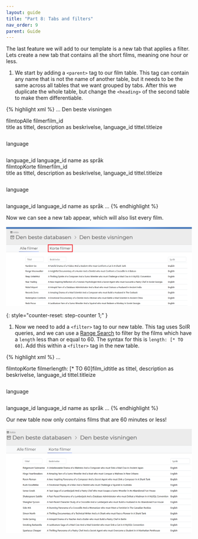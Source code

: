 ```yaml
---
layout: guide
title: "Part 8: Tabs and filters"
nav_order: 9
parent: Guide
---
```


The last feature we will add to our template is a new tab that applies a filter. Lets create a new tab that contains all the short films, meaning one hour or less.

1. We start by adding a `<parent>` tag to our film table. This tag can contain any name that is not the name of another table, but it needs to be the same across all tables that we want grouped by tabs. After this we duplicate the whole table, but change the `<heading>` of the second table to make them differentiable. 

{% highlight xml %}
...
<view>
    <name>Den beste visningen</name>
    <table> <!-- Our original table showing all films -->
        <name>film</name>
        <parent>top</parent> <!-- "top" is commonly used to group tables at the top of the hierarchy (no parent tables) -->
        <heading>Alle filmer</heading>
        <primarykey>film_id</primarykey>                    
        <fields>title as tittel, description as beskrivelse, language_id</fields>
        <edit>
            <field>tittel.titleize</field>
        </edit>
        <lookup>
            <table>language</table>
            <primarykey>language_id</primarykey>
            <foreignkey>language_id</foreignkey>
            <fields>name as språk</fields>
        </lookup>
    </table>             
    <table> <!-- The new table that will show short films -->
        <name>film</name>
        <parent>top</parent>
        <heading>Korte filmer</heading>
        <primarykey>film_id</primarykey>                    
        <fields>title as tittel, description as beskrivelse, language_id</fields>
        <edit>
            <field>tittel.titleize</field>
        </edit>
        <lookup>
            <table>language</table>
            <primarykey>language_id</primarykey>
            <foreignkey>language_id</foreignkey>
            <fields>name as språk</fields>
        </lookup>
    </table>
...
{% endhighlight %}

Now we can see a new tab appear, which will also list every film.\
<br>
![](../../assets/images/guide/table-5.png)

{: style="counter-reset: step-counter 1;" }
1. Now we need to add a `<filter>` tag to our new table. This tag uses SolR queries, and we can use a [Range Search](https://solr.apache.org/guide/6_6/the-standard-query-parser.html#TheStandardQueryParser-RangeSearches) to filter by the films which have a `length` less than or equal to 60. The syntax for this is `length: [* TO 60]`. Add this within a `<filter>` tag in the new table.

{% highlight xml %}
...
<table>
    <name>film</name>
    <parent>top</parent>
    <heading>Korte filmer</heading>
    <filter>length: [* TO 60]</filter> <!-- SolR filter here -->
    <primarykey>film_id</primarykey>                    
    <fields>title as tittel, description as beskrivelse, language_id</fields>    
    <edit>
        <field>tittel.titleize</field>
    </edit>
    <lookup>
        <table>language</table>
        <primarykey>language_id</primarykey>
        <foreignkey>language_id</foreignkey>
        <fields>name as språk</fields>
    </lookup>
</table>    
...
{% endhighlight %}

Our new table now only contains films that are 60 minutes or less!\
<br>
![](../../assets/images/guide/table-6.png)